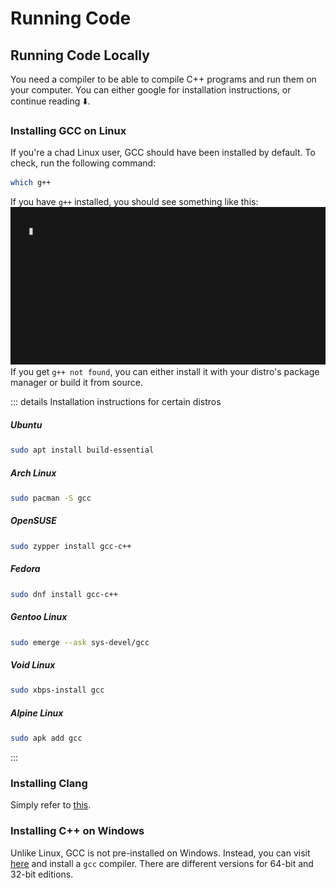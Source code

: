 # Running Code

## Running Code Locally
You need a compiler to be able to compile C++ programs and run them on your computer. You can either google for installation instructions, or continue reading ⬇️.

### Installing GCC on Linux
If you're a chad Linux user, GCC should have been installed by default. To check, run the following command:
```sh
which g++
```
If you have `g++` installed, you should see something like this:
![GCC installed](/whichg++.gif)
If you get `g++ not found`, you can either install it with your distro's package manager or build it from source.

::: details Installation instructions for certain distros
##### Ubuntu
```sh
sudo apt install build-essential
```

##### Arch Linux
```sh
sudo pacman -S gcc
```

##### OpenSUSE
```sh
sudo zypper install gcc-c++
```

##### Fedora
```sh
sudo dnf install gcc-c++
```

##### Gentoo Linux
```sh
sudo emerge --ask sys-devel/gcc
```

##### Void Linux
```sh
sudo xbps-install gcc
```

##### Alpine Linux
```sh
sudo apk add gcc
```
:::

### Installing Clang
Simply refer to [this](https://releases.llvm.org/download.html).

### Installing C++ on Windows
Unlike Linux, GCC is not pre-installed on Windows.
Instead, you can visit [here](https://jmeubank.github.io/tdm-gcc/download/) and install a `gcc` compiler. 
There are different versions for 64-bit and 32-bit editions.
